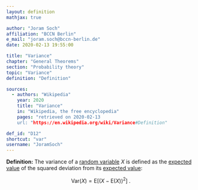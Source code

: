 ```yaml
---
layout: definition
mathjax: true

author: "Joram Soch"
affiliation: "BCCN Berlin"
e_mail: "joram.soch@bccn-berlin.de"
date: 2020-02-13 19:55:00

title: "Variance"
chapter: "General Theorems"
section: "Probability theory"
topic: "Variance"
definition: "Definition"

sources:
  - authors: "Wikipedia"
    year: 2020
    title: "Variance"
    in: "Wikipedia, the free encyclopedia"
    pages: "retrieved on 2020-02-13
    url: "https://en.wikipedia.org/wiki/Variance#Definition"

def_id: "D12"
shortcut: "var"
username: "JoramSoch"
---
```



**Definition:** The variance of a [random variable](/D/rvar) $X$ is defined as the [expected value](/D/mean) of the squared deviation from its [expected value](/D/mean):

$$ \label{eq:var}
\mathrm{Var}(X) = \mathrm{E}\left[ (X-\mathrm{E}(X))^2 \right] \; .
$$